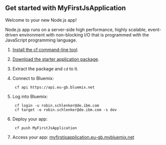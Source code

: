 Get started with MyFirstJsApplication
-----------------------------------
Welcome to your new Node.js app!

Node.js app runs on a server-side high performance, highly scalable, event-driven environment with non-blocking I/O that is programmed with the JavaScript programming language.

1. [Install the cf command-line tool](https://www.eu-gb.bluemix.net/docs/#starters/BuildingWeb.html#install_cf).
2. [Download the starter application package](https://console.eu-gb.bluemix.net:443/rest/../rest/apps/6fdf563d-730d-4f7a-8c96-4cc3ecceacdf/starter-download).
3. Extract the package and `cd` to it.
4. Connect to Bluemix:

		cf api https://api.eu-gb.bluemix.net

5. Log into Bluemix:

		cf login -u robin.schlenker@de.ibm.com
		cf target -o robin.schlenker@de.ibm.com -s dev

6. Deploy your app:

		cf push MyFirstJsApplication

7. Access your app: [myfirstjsapplication.eu-gb.mybluemix.net](//myfirstjsapplication.eu-gb.mybluemix.net)


